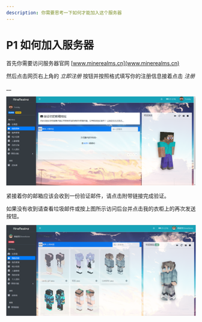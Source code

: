```yaml
---
description: 你需要思考一下如何才能加入这个服务器
---
```


# P1 如何加入服务器

首先你需要访问服务器官网 [www.minerealms.cn](www.minerealms.cn)

然后点击网页右上角的 _立即注册_ 按钮并按照格式填写你的注册信息接着点击 _注册_

\_\_

![&#x73A9;&#x5BB6;&#x540E;&#x53F0;&#x6837;&#x5F0F;\(Blessing Skin\)](../.gitbook/assets/tu-pian-.png)

紧接着你的邮箱应该会收到一份验证邮件，请点击附带链接完成验证。

如果没有收到请查看垃圾邮件或按上图所示访问后台并点击我的衣柜上的再次发送按钮。

![233](../.gitbook/assets/tu-pian-%20%286%29.png)

